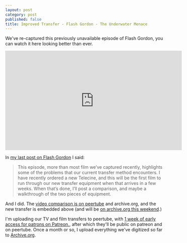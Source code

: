 ```yaml
---
layout: post
category: post
published: false
title: Improved Transfer - Flash Gordon - The Underwater Menace
---
```

We've re-captured this previously unavailable episode of Flash Gordon, you can watch it here looking better than ever. 

<iframe width="560" height="315" sandbox="allow-same-origin allow-scripts allow-popups" src="https://mountaintown.video/videos/embed/de431b8e-dbd8-4bab-bb2a-a6ca8595b433" frameborder="0" allowfullscreen></iframe>

In [my last post on Flash Gordon](http://ajroach42.com/flash-gordon-1954/) I said: 

> This episode, more than most film we’ve captured recently, highlights some of the problems that our current transfer method encounters. I have recently ordered a new Telecine, and this will be the first film to run through our new transfer equipment when that arrives in a few weeks. When that’s done, I’ll post a comparison, and maybe a walkthrough of the two pieces of equipment.

And I did. The [video comparison is on peertube](https://mountaintown.video/videos/watch/7df35356-a236-416b-920d-c71dbcc0a253) and archive.org, and the new transfer is embedded above (and will be [on archive.org this weekend](https://archive.org/details/@ajroach42).) 

I'm uploading our TV and film transfers to peertube, with [1 week of early access for patrons on Patreon.](https://patreon.com/ajroach42), after which they'll be public on patreon and on peertube. Once a month or so, I upload everything we've digitized so far to [Archive.org](https://archive.org/details/@ajroach42). 